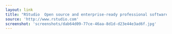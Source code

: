 ```yaml
---
layout: link
title: "RStudio  Open source and enterprise-ready professional software for R"
source: 'http://www.rstudio.com'
screenshot: 'screenshots/dab64d09-77ce-46aa-8d1d-d23e44e3ad6f.jpg'
---
```


